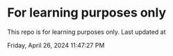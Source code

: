 # For learning purposes only
This repo is for learning purposes only.
Last updated at

Friday, April 26, 2024 11:47:27 PM

